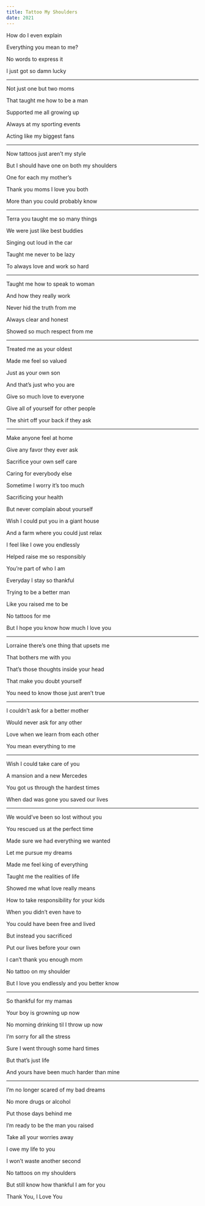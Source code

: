 ```yaml
---
title: Tattoo My Shoulders 
date: 2021
---
```


How do I even explain

Everything you mean to me?

No words to express it 

I just got so damn lucky 

---

Not just one but two moms 

That taught me how to be a man 

Supported me all growing up 

Always at my sporting events

Acting like my biggest fans

---

Now tattoos just aren’t my style 

But I should have one on both my shoulders 

One for each my mother’s 

Thank you moms I love you both 

More than you could probably know 

---

Terra you taught me so many things 

We were just like best buddies 

Singing out loud in the car 

Taught me never to be lazy 

To always love and work so hard 

---

Taught me how to speak to woman

And how they really work 

Never hid the truth from me 

Always clear and honest 

Showed so much respect from me 

---

Treated me as your oldest 

Made me feel so valued 

Just as your own son 

And that’s just who you are 

Give so much love to everyone 

Give all of yourself for other people 

The shirt off your back if they ask 

---

Make anyone feel at home 

Give any favor they ever ask 

Sacrifice your own self care 

Caring for everybody else 

Sometime I worry it’s too much 

Sacrificing your health 

But never complain about yourself

Wish I could put you in a giant house 

And a farm where you could just relax 

I feel like I owe you endlessly 

Helped raise me so responsibly 

You’re part of who I am 

Everyday I stay so thankful 

Trying to be a better man 

Like you raised me to be 

No tattoos for me 

But I hope you know how much I love you 

---

Lorraine there’s one thing that upsets me 

That bothers me with you

That’s those thoughts inside your head 

That make you doubt yourself 

You need to know those just aren’t true 

---

I couldn’t ask for a better mother

Would never ask for any other 

Love when we learn from each other 

You mean everything to me 

---

Wish I could take care of you 

A mansion and a new Mercedes 

You got us through the hardest times 

When dad was gone you saved our lives 

---

We would’ve been so lost without you 

You rescued us at the perfect time 

Made sure we had everything we wanted 

Let me pursue my dreams 

Made me feel king of everything 

Taught me the realities of life 

Showed me what love really means 

How to take responsibility for your kids 

When you didn’t even have to 

You could have been free and lived 

But instead you sacrificed

Put our lives before your own 

I can’t thank you enough mom 

No tattoo on my shoulder 

But I love you endlessly and you better know 

---

So thankful for my mamas

Your boy is growning up now

No morning drinking til I throw up now

I’m sorry for all the stress 

Sure I went through some hard times 

But that’s just life 

And yours have been much harder than mine 

---

I’m no longer scared of my bad dreams 

No more drugs or alcohol 

Put those days behind me 

I’m ready to be the man you raised 

Take all your worries away 

I owe my life to you 

I won’t waste another second 

No tattoos on my shoulders 

But still know how thankful I am for you 

Thank You, I Love You

